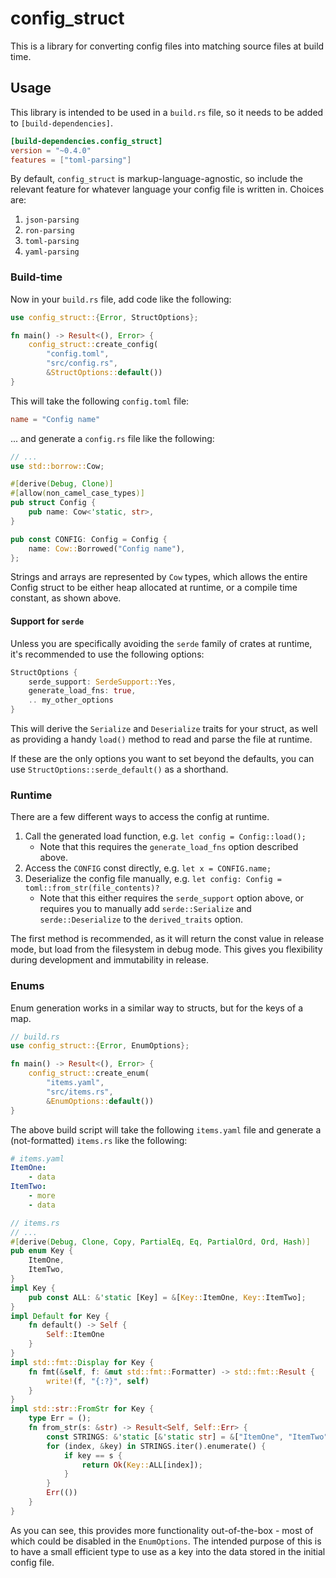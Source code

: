 config_struct
===

This is a library for converting config files into matching source files at build time.

## Usage

This library is intended to be used in a `build.rs` file, so it needs to be added to `[build-dependencies]`.

```toml
[build-dependencies.config_struct]
version = "~0.4.0"
features = ["toml-parsing"]
```

By default, `config_struct` is markup-language-agnostic, so include the relevant feature for whatever language your config file is written in. Choices are:

1.  `json-parsing`
2.  `ron-parsing`
3.  `toml-parsing`
4.  `yaml-parsing`

### Build-time

Now in your `build.rs` file, add code like the following:

```rust
use config_struct::{Error, StructOptions};

fn main() -> Result<(), Error> {
    config_struct::create_config(
        "config.toml",
        "src/config.rs",
        &StructOptions::default())
}
```

This will take the following `config.toml` file:

```toml
name = "Config name"
```

... and generate a `config.rs` file like the following:

```rust
// ...
use std::borrow::Cow;

#[derive(Debug, Clone)]
#[allow(non_camel_case_types)]
pub struct Config {
    pub name: Cow<'static, str>,
}

pub const CONFIG: Config = Config {
    name: Cow::Borrowed("Config name"),
};
```

Strings and arrays are represented by `Cow` types, which allows the entire Config struct to be either heap allocated at runtime, or a compile time constant, as shown above.

#### Support for `serde`

Unless you are specifically avoiding the `serde` family of crates at runtime, it's recommended to use the following options:

```rust
StructOptions {
    serde_support: SerdeSupport::Yes,
    generate_load_fns: true,
    .. my_other_options
}
```

This will derive the `Serialize` and `Deserialize` traits for your struct, as well as providing a handy `load()` method to read and parse the file at runtime.

If these are the only options you want to set beyond the defaults, you can use `StructOptions::serde_default()` as a shorthand.

### Runtime

There are a few different ways to access the config at runtime.

1.  Call the generated load function, e.g. `let config = Config::load();`
    - Note that this requires the `generate_load_fns` option described above.
2.  Access the `CONFIG` const directly, e.g. `let x = CONFIG.name;`
3.  Deserialize the config file manually, e.g. `let config: Config = toml::from_str(file_contents)?`
    - Note that this either requires the `serde_support` option above, or requires you to manually add `serde::Serialize` and `serde::Deserialize` to the `derived_traits` option.

The first method is recommended, as it will return the const value in release mode, but load from the filesystem in debug mode. This gives you flexibility during development and immutability in release.

### Enums

Enum generation works in a similar way to structs, but for the keys of a map.

```rust
// build.rs
use config_struct::{Error, EnumOptions};

fn main() -> Result<(), Error> {
    config_struct::create_enum(
        "items.yaml",
        "src/items.rs",
        &EnumOptions::default())
}
```

The above build script will take the following `items.yaml` file and generate
a (not-formatted) `items.rs` like the following:

```yaml
# items.yaml
ItemOne:
    - data
ItemTwo:
    - more
    - data
```

```rust
// items.rs
// ...
#[derive(Debug, Clone, Copy, PartialEq, Eq, PartialOrd, Ord, Hash)]
pub enum Key {
    ItemOne,
    ItemTwo,
}
impl Key {
    pub const ALL: &'static [Key] = &[Key::ItemOne, Key::ItemTwo];
}
impl Default for Key {
    fn default() -> Self {
        Self::ItemOne
    }
}
impl std::fmt::Display for Key {
    fn fmt(&self, f: &mut std::fmt::Formatter) -> std::fmt::Result {
        write!(f, "{:?}", self)
    }
}
impl std::str::FromStr for Key {
    type Err = ();
    fn from_str(s: &str) -> Result<Self, Self::Err> {
        const STRINGS: &'static [&'static str] = &["ItemOne", "ItemTwo"];
        for (index, &key) in STRINGS.iter().enumerate() {
            if key == s {
                return Ok(Key::ALL[index]);
            }
        }
        Err(())
    }
}
```

As you can see, this provides more functionality out-of-the-box - most of
which could be disabled in the `EnumOptions`. The intended purpose of
this is to have a small efficient type to use as a key into the data stored
in the initial config file.
